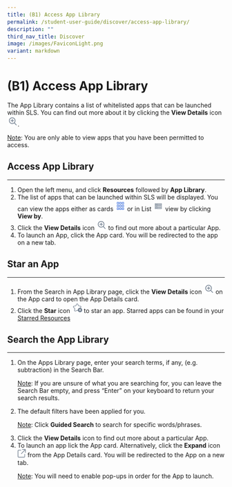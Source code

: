 ```yaml
---
title: (B1) Access App Library
permalink: /student-user-guide/discover/access-app-library/
description: ""
third_nav_title: Discover
image: /images/FaviconLight.png
variant: markdown
---
```

<h1>(B1) Access App Library</h1>

<p>The App Library contains a list of whitelisted apps that can be launched within SLS. You can find out more about it by clicking the <strong>View Details</strong> icon <img style="width:1.5rem; display: inline;" src="/images/Icons/ViewDetails.svg">.</p>

<p><u>Note</u>: You are only able to view apps that you have been permitted to access.</p>

<h2>Access App Library</h2>
<hr>
<ol>
<li>Open the left menu, and click <strong>Resources</strong> followed by <strong>App Library</strong>.</li>
<li>The list of apps that can be launched within SLS will be displayed. You can view the apps either as cards <img style="width:1.5rem; display: inline;" src="/images/Icons/Card.png"> or in List <img style="width:1.5rem; display: inline;" src="/images/Icons/List.svg"> view by clicking <strong>View by</strong>.</li>
<li>Click the <strong>View Details</strong> icon <img style="width:1.5rem; display: inline;" src="/images/Icons/ViewDetails.svg"> to find out more about a particular App.</li>
		<li>To launch an App, click the App card. You will be redirected to the app on a new tab.</li>
	</ol>
<h2>Star an App</h2>
<hr>
<ol>
<li>From the Search in App Library page, click the <strong>View Details</strong> icon <img style="width:1.5rem; display: inline;" src="/images/Icons/ViewDetails.svg"> on the App card to open the App Details card.</li>
<li>Click the <strong>Star</strong> icon <img style="width:1.5rem; display: inline;" src="/images/Icons/AddStar.svg"> to star an app. Starred apps can be found in your <a target="_blank" href="/student-user-guide/organise/star-resources/">Starred Resources</a></li>	
</ol>
<h2>Search the App Library</h2>
<hr>
<ol>
<li>On the Apps Library page, enter your search terms, if any, (e.g. subtraction) in the Search Bar.</li>
<p><u>Note</u>: If you are unsure of what you are searching for, you can leave the Search Bar empty, and press “Enter” on your keyboard to return your search results.</p>
<li>The default filters have been applied for you.</li>
<p><u>Note</u>: Click <strong>Guided Search</strong> to search for specific words/phrases.</p>
<li>Click the <strong>View Details</strong> icon to find out more about a particular App.</li>
<li>To launch an app lick the App card. Alternatively, click the <strong>Expand</strong> icon <img style="width:1.2rem; display: inline;" src="/images/Icons/external-link.svg"> from the App Details card. You will be redirected to the App on a new tab.</li>
<p><u>Note</u>: You will need to enable pop-ups in order for the App to launch.</p></ol>